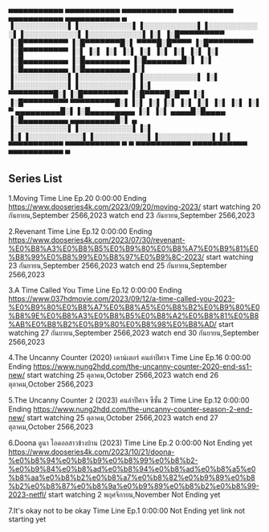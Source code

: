  ▄▄▄▄▄▄▄▄▄▄▄  ▄▄▄▄▄▄▄▄▄▄▄  ▄▄▄▄▄▄▄▄▄▄▄  ▄▄▄▄▄▄▄▄▄▄▄  ▄▄▄▄▄▄▄▄▄▄▄  ▄▄▄▄▄▄▄▄▄▄▄  ▄ 
▐░░░░░░░░░░░▌▐░░░░░░░░░░░▌▐░░░░░░░░░░░▌▐░░░░░░░░░░░▌▐░░░░░░░░░░░▌▐░░░░░░░░░░░▌▐░▌
▐░█▀▀▀▀▀▀▀▀▀ ▐░█▀▀▀▀▀▀▀▀▀ ▐░█▀▀▀▀▀▀▀█░▌ ▀▀▀▀█░█▀▀▀▀ ▐░█▀▀▀▀▀▀▀▀▀ ▐░█▀▀▀▀▀▀▀▀▀ ▐░▌
▐░▌          ▐░▌          ▐░▌       ▐░▌     ▐░▌     ▐░▌          ▐░▌          ▐░▌
▐░█▄▄▄▄▄▄▄▄▄ ▐░█▄▄▄▄▄▄▄▄▄ ▐░█▄▄▄▄▄▄▄█░▌     ▐░▌     ▐░█▄▄▄▄▄▄▄▄▄ ▐░█▄▄▄▄▄▄▄▄▄ ▐░▌
▐░░░░░░░░░░░▌▐░░░░░░░░░░░▌▐░░░░░░░░░░░▌     ▐░▌     ▐░░░░░░░░░░░▌▐░░░░░░░░░░░▌▐░▌
 ▀▀▀▀▀▀▀▀▀█░▌▐░█▀▀▀▀▀▀▀▀▀ ▐░█▀▀▀▀█░█▀▀      ▐░▌     ▐░█▀▀▀▀▀▀▀▀▀  ▀▀▀▀▀▀▀▀▀█░▌▐░▌
          ▐░▌▐░▌          ▐░▌     ▐░▌       ▐░▌     ▐░▌                    ▐░▌ ▀ 
 ▄▄▄▄▄▄▄▄▄█░▌▐░█▄▄▄▄▄▄▄▄▄ ▐░▌      ▐░▌  ▄▄▄▄█░█▄▄▄▄ ▐░█▄▄▄▄▄▄▄▄▄  ▄▄▄▄▄▄▄▄▄█░▌ ▄ 
▐░░░░░░░░░░░▌▐░░░░░░░░░░░▌▐░▌       ▐░▌▐░░░░░░░░░░░▌▐░░░░░░░░░░░▌▐░░░░░░░░░░░▌▐░▌
 ▀▀▀▀▀▀▀▀▀▀▀  ▀▀▀▀▀▀▀▀▀▀▀  ▀         ▀  ▀▀▀▀▀▀▀▀▀▀▀  ▀▀▀▀▀▀▀▀▀▀▀  ▀▀▀▀▀▀▀▀▀▀▀  ▀ 

Series List
--------------
1.Moving
Time Line Ep.20 0:00:00 Ending
https://www.dooseries4k.com/2023/09/20/moving-2023/
start watching 20 กันยายน,September 2566,2023 watch end 23 กันยายน,September 2566,2023

2.Revenant
Time Line Ep.12 0:00:00 Ending
https://www.dooseries4k.com/2023/07/30/revenant-%E0%B8%A3%E0%B8%B5%E0%B9%80%E0%B8%A7%E0%B9%81%E0%B8%99%E0%B8%99%E0%B8%97%E0%B9%8C-2023/
start watching 23 กันยายน,September 2566,2023 watch end 25 กันยายน,September 2566,2023

3.A Time Called You
Time Line Ep.12 0:00:00 Ending
https://www.037hdmovie.com/2023/09/12/a-time-called-you-2023-%E0%B9%80%E0%B8%A7%E0%B8%A5%E0%B8%B2%E0%B9%80%E0%B8%9E%E0%B8%A3%E0%B8%B5%E0%B8%A2%E0%B8%81%E0%B8%AB%E0%B8%B2%E0%B9%80%E0%B8%98%E0%B8%AD/
start watching 27 กันยายน,September 2566,2023 watch end 30 กันยายน,September 2566,2023

4.The Uncanny Counter (2020) เคาน์เตอร์ คนล่าปีศาจ
Time Line Ep.16 0:00:00 Ending
https://www.nung2hdd.com/the-uncanny-counter-2020-end-ss1-new/
start watching 25 ตุลาคม,October 2566,2023 watch end 26 ตุลาคม,October 2566,2023

5.The Uncanny Counter 2 (2023) คนล่าปีศาจ ซีซั่น 2
Time Line Ep.12 0:00:00 Ending
https://www.nung2hdd.com/the-uncanny-counter-season-2-end-new/
start watching 25 ตุลาคม,October 2566,2023 watch end 27 ตุลาคม,October 2566,2023

6.Doona ดูนา ไอดอลสาวข้างบ้าน (2023) 
Time Line Ep.2 0:00:00 Not Ending yet
https://www.dooseries4k.com/2023/10/21/doona-%e0%b8%94%e0%b8%b9%e0%b8%99%e0%b8%b2-%e0%b9%84%e0%b8%ad%e0%b8%94%e0%b8%ad%e0%b8%a5%e0%b8%aa%e0%b8%b2%e0%b8%a7%e0%b8%82%e0%b9%89%e0%b8%b2%e0%b8%87%e0%b8%9a%e0%b9%89%e0%b8%b2%e0%b8%99-2023-netfl/
start watching 2 พฤศจิกายน,November Not  Ending yet

7.It's okay not to be okay
Time Line Ep.1 0:00:00 Not Ending yet
link
not starting yet
